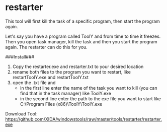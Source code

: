 restarter
============

This tool will first kill the task of a specific program, then start the program again.

Let's say you have a program called ToolY and from time to time it freezes. Then you open task manager, kill the task and then you start the program again. The restarter can do this for you.

###Install###
1. Copy the restarter.exe and restarter.txt to your desired location
2. rename both files to the program you want to restart, like restartToolY.exe and restartToolY.txt
3. open the .txt file and 
	* in the first line enter the name of the task you want to kill (you can find that in the task manager) like ToolY.exe
	* in the second line enter the path to the exe file you want to start like C:\Program Files (x86)\ToolY\ToolY.exe


Download Tool:
https://github.com/XIDA/windowstools/raw/master/tools/restarter/restarter.exe
